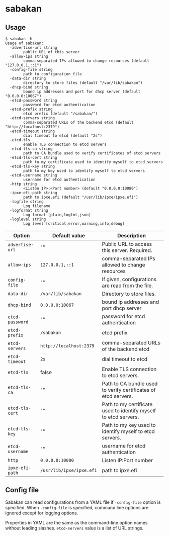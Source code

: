 sabakan
=======

Usage
-----

```console
$ sabakan -h
Usage of sabakan:
  -advertise-url string
        public URL of this server
  -allow-ips string
        comma-separated IPs allowed to change resources (default "127.0.0.1,::1")
  -config-file string
        path to configuration file
  -data-dir string
        directory to store files (default "/var/lib/sabakan")
  -dhcp-bind string
        bound ip addresses and port for dhcp server (default "0.0.0.0:10067")
  -etcd-password string
        password for etcd authentication
  -etcd-prefix string
        etcd prefix (default "/sabakan/")
  -etcd-servers string
        comma-separated URLs of the backend etcd (default "http://localhost:2379")
  -etcd-timeout string
        dial timeout to etcd (default "2s")
  -etcd-tls
        enable TLS connection to etcd servers
  -etcd-tls-ca string
        path to CA bundle used to verify certificates of etcd servers
  -etcd-tls-cert string
        path to my certificate used to identify myself to etcd servers
  -etcd-tls-key string
        path to my key used to identify myself to etcd servers
  -etcd-username string
        username for etcd authentication
  -http string
        <Listen IP>:<Port number> (default "0.0.0.0:10080")
  -ipxe-efi-path string
        path to ipxe.efi (default "/usr/lib/ipxe/ipxe.efi")
  -logfile string
        Log filename
  -logformat string
        Log format [plain,logfmt,json]
  -loglevel string
        Log level [critical,error,warning,info,debug]
```

Option          | Default value            | Description
--------------- | ------------------------ | -----------
`advertise-url` | ""                       | Public URL to access this server.  Required.
`allow-ips`     | `127.0.0.1,::1`          | comma-separated IPs allowed to change resources
`config-file`   | ""                       | If given, configurations are read from the file.
`data-dir`      | `/var/lib/sabakan`       | Directory to store files.
`dhcp-bind`     | `0.0.0.0:10067`          | bound ip addresses and port dhcp server
`etcd-password` | ""                       | password for etcd authentication
`etcd-prefix`   | `/sabakan`               | etcd prefix
`etcd-servers`  | `http://localhost:2379`  | comma-separated URLs of the backend etcd
`etcd-timeout`  | `2s`                     | dial timeout to etcd
`etcd-tls`      | false                    | Enable TLS connection to etcd servers.
`etcd-tls-ca`   | ""                       | Path to CA bundle used to verify certificates of etcd servers.
`etcd-tls-cert` | ""                       | Path to my certificate used to identify myself to etcd servers.
`etcd-tls-key`  | ""                       | Path to my key used to identify myself to etcd servers.
`etcd-username` | ""                       | username for etcd authentication
`http`          | `0.0.0.0:10080`          | Listen IP:Port number
`ipxe-efi-path` | `/usr/lib/ipxe/ipxe.efi` | path to ipxe.efi

Config file
-----------

Sabakan can read configurations from a YAML file if `-config-file` option is specified.
When `-config-file` is specified, command line options are ignored except for logging
options.

Properties in YAML are the same as the command-line option names without leading slashes.
`etcd-servers` value is a list of URL strings.
